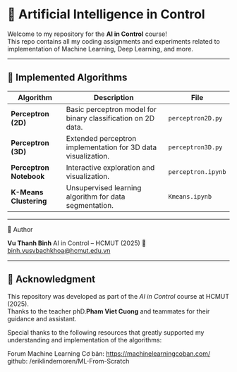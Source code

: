 # 🤖 Artificial Intelligence in Control

Welcome to my repository for the **AI in Control** course!  
This repo contains all my coding assignments and experiments related to implementation of Machine Learning, Deep Learning, and more.

---

## 🧠 Implemented Algorithms
| Algorithm | Description | File |
|------------|-------------|------|
| **Perceptron (2D)** | Basic perceptron model for binary classification on 2D data. | `perceptron2D.py` |
| **Perceptron (3D)** | Extended perceptron implementation for 3D data visualization. | `perceptron3D.py` |
| **Perceptron Notebook** | Interactive exploration and visualization. | `perceptron.ipynb` |
| **K-Means Clustering** | Unsupervised learning algorithm for data segmentation. | `Kmeans.ipynb` |

---
👤 Author

**Vu Thanh Binh**
AI in Control – HCMUT (2025)
📧 binh.vusvbachkhoa@hcmut.edu.vn

---
## 🙏 Acknowledgment
This repository was developed as part of the *AI in Control* course at HCMUT (2025).  
Thanks to the teacher phD.**Pham Viet Cuong** and teammates for their guidance and assistant.

Special thanks to the following resources that greatly supported my understanding and implementation of the algorithms:

Forum Machine Learning Cơ bản: https://machinelearningcoban.com/
github: /eriklindernoren/ML-From-Scratch 

